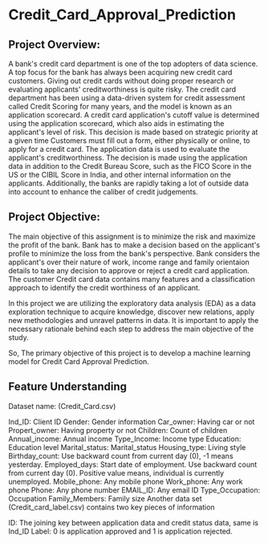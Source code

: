 # Credit_Card_Approval_Prediction
## Project Overview:
A bank's credit card department is one of the top adopters of data science. A top focus for the bank has always been acquiring new credit card customers. Giving out credit cards without doing proper research or evaluating applicants' creditworthiness is quite risky. The credit card department has been using a data-driven system for credit assessment called Credit Scoring for many years, and the model is known as an application scorecard. A credit card application's cutoff value is determined using the application scorecard, which also aids in estimating the applicant's level of risk. This decision is made based on strategic priority at a given time Customers must fill out a form, either physically or online, to apply for a credit card. The application data is used to evaluate the applicant's creditworthiness. The decision is made using the application data in addition to the Credit Bureau Score, such as the FICO Score in the US or the CIBIL Score in India, and other internal information on the applicants. Additionally, the banks are rapidly taking a lot of outside data into account to enhance the caliber of credit judgements.

## Project Objective:
The main objective of this assignment is to minimize the risk and maximize the profit of the bank. Bank has to make a decision based on the applicant's profile to minimize the loss from the bank's perspective. Bank considers the applicant's over their nature of work, income range and family orientaion details to take any decision to approve or reject a credit card application. The customer Credit card data contains many features and a classification approach to identify the credit worthiness of an applicant.

In this project we are utilizing the exploratory data analysis (EDA) as a data exploration technique to acquire knowledge, discover new relations, apply new methodologies and unravel patterns in data. It is important to apply the necessary rationale behind each step to address the main objective of the study.

So, The primary objective of this project is to develop a machine learning model for Credit Card Approval Prediction.

## Feature Understanding
Dataset name: (Credit_Card.csv)

Ind_ID: Client ID
Gender: Gender information
Car_owner: Having car or not
Propert_owner: Having property or not
Children: Count of children
Annual_income: Annual income
Type_Income: Income type
Education: Education level
Marital_status: Marital_status
Housing_type: Living style
Birthday_count: Use backward count from current day (0), -1 means yesterday.
Employed_days: Start date of employment. Use backward count from current day (0). Positive value means, individual is currently unemployed.
Mobile_phone: Any mobile phone
Work_phone: Any work phone
Phone: Any phone number
EMAIL_ID: Any email ID
Type_Occupation: Occupation
Family_Members: Family size
Another data set (Credit_card_label.csv) contains two key pieces of information

ID: The joining key between application data and credit status data, same is Ind_ID
Label: 0 is application approved and 1 is application rejected.